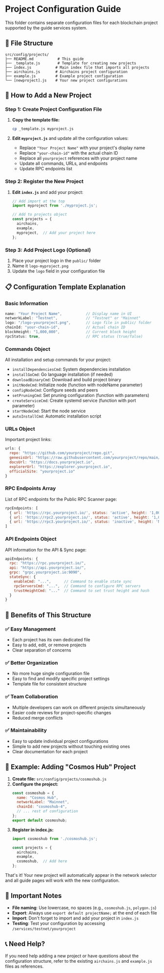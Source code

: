# Project Configuration Guide

This folder contains separate configuration files for each blockchain project supported by the guide services system.

## 📁 File Structure

```
src/config/projects/
├── README.md           # This guide
├── _template.js        # Template for creating new projects
├── index.js           # Main index file that imports all projects
├── airchains.js       # Airchains project configuration
├── example.js         # Example project configuration
└── [newproject].js    # Your new project configurations
```

## 🚀 How to Add a New Project

### Step 1: Create Project Configuration File

1. **Copy the template file:**
   ```bash
   cp _template.js myproject.js
   ```

2. **Edit `myproject.js`** and update all the configuration values:
   - Replace `"Your Project Name"` with your project's display name
   - Replace `"your-chain-id"` with the actual chain ID
   - Replace all `yourproject` references with your project name
   - Update all commands, URLs, and endpoints
   - Update RPC endpoints list

### Step 2: Register the New Project

1. **Edit `index.js`** and add your project:
   ```javascript
   // Add import at the top
   import myproject from './myproject.js';
   
   // Add to projects object
   const projects = {
     airchains,
     example,
     myproject,  // Add your project here
   };
   ```

### Step 3: Add Project Logo (Optional)

1. Place your project logo in the `public/` folder
2. Name it `logo-myproject.png`
3. Update the `logo` field in your configuration file

## 📋 Configuration Template Explanation

### Basic Information
```javascript
name: "Your Project Name",           // Display name in UI
networkLabel: "Testnet",             // "Testnet" or "Mainnet"
logo: "/logo-yourproject.png",       // Logo file in public/ folder
chainId: "your-chain-id",            // Actual chain ID
blockHeight: "1,000,000",            // Current block height
rpcStatus: true,                     // RPC status (true/false)
```

### Commands Object
All installation and setup commands for your project:

- `installDependenciesCmd`: System dependencies installation
- `installGoCmd`: Go language installation (if needed)
- `downloadBinaryCmd`: Download and build project binary
- `initNodeCmd`: Initialize node (function with nodeName parameter)
- `configNodeCmd`: Configure seeds and peers
- `setPruningCmd`: Set pruning configuration (function with parameters)
- `createServiceCmd`: Create systemd service (function with port parameter)
- `startNodeCmd`: Start the node service
- `autoInstallCmd`: Automatic installation script

### URLs Object
Important project links:
```javascript
urls: {
  repo: "https://github.com/yourproject/repo.git",
  genesisUrl: "https://raw.githubusercontent.com/yourproject/repo/main/genesis.json",
  docsUrl: "https://docs.yourproject.io",
  explorerUrl: "https://explorer.yourproject.io",
  officialSite: "yourproject.io"
}
```

### RPC Endpoints Array
List of RPC endpoints for the Public RPC Scanner page:
```javascript
rpcEndpoints: [
  { url: 'https://rpc.yourproject.io/', status: 'active', height: '1,000,000' },
  { url: 'https://rpc2.yourproject.io/', status: 'active', height: '1,000,000' },
  { url: 'https://rpc3.yourproject.io/', status: 'inactive', height: 'N/A' },
]
```

### API Endpoints Object
API information for the API & Sync page:
```javascript
apiEndpoints: {
  rpc: "https://rpc.yourproject.io/",
  api: "https://api.yourproject.io/",
  grpc: "grpc.yourproject.io:9090",
  stateSync: {
    enableCmd: "...",      // Command to enable state sync
    rpcServersCmd: "...",  // Command to configure RPC servers
    trustHeightCmd: "..."  // Command to set trust height and hash
  }
}
```

## 🎯 Benefits of This Structure

### ✅ **Easy Management**
- Each project has its own dedicated file
- Easy to add, edit, or remove projects
- Clear separation of concerns

### ✅ **Better Organization**
- No more huge single configuration file
- Easy to find and modify specific project settings
- Template file for consistent structure

### ✅ **Team Collaboration**
- Multiple developers can work on different projects simultaneously
- Easier code reviews for project-specific changes
- Reduced merge conflicts

### ✅ **Maintainability**
- Easy to update individual project configurations
- Simple to add new projects without touching existing ones
- Clear documentation for each project

## 🔧 Example: Adding "Cosmos Hub" Project

1. **Create file:** `src/config/projects/cosmoshub.js`
2. **Configure the project:**
   ```javascript
   const cosmoshub = {
     name: "Cosmos Hub",
     networkLabel: "Mainnet",
     chainId: "cosmoshub-4",
     // ... rest of configuration
   };
   export default cosmoshub;
   ```
3. **Register in index.js:**
   ```javascript
   import cosmoshub from './cosmoshub.js';
   
   const projects = {
     airchains,
     example,
     cosmoshub,  // Add here
   };
   ```

That's it! Your new project will automatically appear in the network selector and all guide pages will work with the new configuration.

## 🚨 Important Notes

- **File naming**: Use lowercase, no spaces (e.g., `cosmoshub.js`, `polygon.js`)
- **Export**: Always use `export default projectName;` at the end of each file
- **Import**: Don't forget to import and add your project in `index.js`
- **Testing**: Test your configuration by accessing `/services/testnet/yourproject`

## 📞 Need Help?

If you need help adding a new project or have questions about the configuration structure, refer to the existing `airchains.js` and `example.js` files as references.
